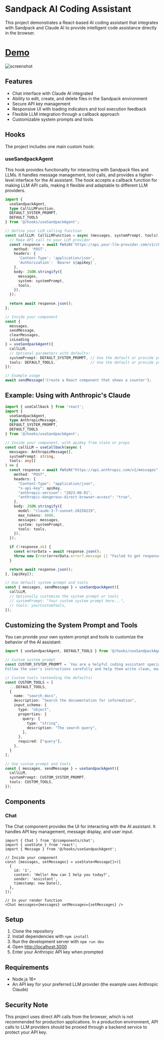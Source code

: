 # Sandpack AI Coding Assistant

This project demonstrates a React-based AI coding assistant that integrates with Sandpack and Claude AI to provide intelligent code assistance directly in the browser.

# [Demo](https://blamy.github.io/SandpackChat/)

![screenshot](./screenshot.png)


## Features

- Chat interface with Claude AI integrated
- Ability to edit, create, and delete files in the Sandpack environment
- Secure API key management
- Responsive UI with loading indicators and tool execution feedback
- Flexible LLM integration through a callback approach
- Customizable system prompts and tools

## Hooks

The project includes one main custom hook:

### useSandpackAgent

This hook provides functionality for interacting with Sandpack files and LLMs. It handles message management, tool calls, and provides a higher-level interface for the AI assistant. The hook accepts a callback function for making LLM API calls, making it flexible and adaptable to different LLM providers.

```typescript
import { 
  useSandpackAgent, 
  type CallLLMFunction,
  DEFAULT_SYSTEM_PROMPT,
  DEFAULT_TOOLS
} from '@/hooks/useSandpackAgent';

// Define your LLM calling function
const callLLM: CallLLMFunction = async (messages, systemPrompt, tools) => {
  // Make API call to your LLM provider
  const response = await fetch('https://api.your-llm-provider.com/v1/chat', {
    method: 'POST',
    headers: {
      'Content-Type': 'application/json',
      'Authorization': `Bearer ${apiKey}`,
    },
    body: JSON.stringify({
      messages,
      system: systemPrompt,
      tools,
    }),
  });
  
  return await response.json();
};

// Inside your component
const { 
  messages, 
  sendMessage, 
  clearMessages, 
  isLoading 
} = useSandpackAgent({ 
  callLLM,
  // Optional parameters with defaults:
  systemPrompt: DEFAULT_SYSTEM_PROMPT, // Use the default or provide your own
  tools: DEFAULT_TOOLS,                // Use the default or provide your own
});

// Example usage
await sendMessage('Create a React component that shows a counter');
```

## Example: Using with Anthropic's Claude

```typescript
import { useCallback } from 'react';
import { 
  useSandpackAgent, 
  type AnthropicMessage,
  DEFAULT_SYSTEM_PROMPT,
  DEFAULT_TOOLS  
} from '@/hooks/useSandpackAgent';

// Inside your component, with apiKey from state or props
const callLLM = useCallback(async (
  messages: AnthropicMessage[],
  systemPrompt: string,
  tools: any[]
) => {
  const response = await fetch("https://api.anthropic.com/v1/messages", {
    method: "POST",
    headers: {
      "Content-Type": "application/json",
      "x-api-key": apiKey,
      "anthropic-version": "2023-06-01",
      "anthropic-dangerous-direct-browser-access": "true",
    },
    body: JSON.stringify({
      model: "claude-3-7-sonnet-20250219",
      max_tokens: 4000,
      messages: messages,
      system: systemPrompt,
      tools: tools,
    }),
  });

  if (!response.ok) {
    const errorData = await response.json();
    throw new Error(errorData.error?.message || "Failed to get response");
  }

  return await response.json();
}, [apiKey]);

// Use default system prompt and tools
const { messages, sendMessage } = useSandpackAgent({ 
  callLLM,
  // Optionally customize the system prompt or tools
  // systemPrompt: "Your custom system prompt here...",
  // tools: yourCustomTools,
});
```

## Customizing the System Prompt and Tools

You can provide your own system prompt and tools to customize the behavior of the AI assistant:

```typescript
import { useSandpackAgent, DEFAULT_TOOLS } from '@/hooks/useSandpackAgent';

// Custom system prompt
const CUSTOM_SYSTEM_PROMPT = `You are a helpful coding assistant specialized in React development.
Follow the user's instructions carefully and help them write clean, maintainable code.`;

// Custom tools (extending the defaults)
const CUSTOM_TOOLS = [
  ...DEFAULT_TOOLS,
  {
    name: "search_docs",
    description: "Search the documentation for information",
    input_schema: {
      type: "object",
      properties: {
        query: {
          type: "string",
          description: "The search query",
        },
      },
      required: ["query"],
    },
  }
];

// Use custom prompt and tools
const { messages, sendMessage } = useSandpackAgent({
  callLLM,
  systemPrompt: CUSTOM_SYSTEM_PROMPT,
  tools: CUSTOM_TOOLS,
});
```

## Components

### Chat

The Chat component provides the UI for interacting with the AI assistant. It handles API key management, message display, and user input.

```tsx
import { Chat } from '@/components/chat';
import { useState } from 'react';
import { Message } from '@/hooks/useSandpackAgent';

// Inside your component
const [messages, setMessages] = useState<Message[]>([
  {
    id: '1',
    content: 'Hello! How can I help you today?',
    sender: 'assistant',
    timestamp: new Date(),
  },
]);

// In your render function
<Chat messages={messages} setMessages={setMessages} />
```

## Setup

1. Clone the repository
2. Install dependencies with `npm install`
3. Run the development server with `npm run dev`
4. Open [http://localhost:3000](http://localhost:3000)
5. Enter your Anthropic API key when prompted

## Requirements

- Node.js 16+
- An API key for your preferred LLM provider (the example uses Anthropic Claude)

## Security Note

This project uses direct API calls from the browser, which is not recommended for production applications. In a production environment, API calls to LLM providers should be proxied through a backend service to protect your API key. 